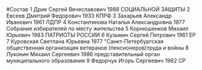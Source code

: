 #Состав
1 Дрик Сергей Вячеславович 1988 СОЦИАЛЬНОЙ ЗАЩИТЫ
2 Евсеев Дмитрий Федорович 1933 КПРФ
3 Захарьев Александр Иванович 1961 ЛДПР
4 Константинова Наталья Александровна 1977 Собрание избирателей по месту жительства
5 Корнюшенков Михаил Юрьевич 1983 ПАТРИОТЫ РОССИИ
6 Кузьмин Сергей Петрович 1961 ЕР
7 Куровская Светлана Юрьевна 1977 \"Санкт-Петербургская общественная организация ветеранов (пенсионеров)труда и войны
8 Луконин Михаил Сергеевич 1986 представительный орган муниципального образования
9 Федорчук Игорь Сергеевич 1962 СР
